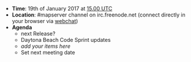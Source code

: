 * **Time**: 19th of January 2017 at [15.00 UTC](http://www.timeanddate.com/worldclock/fixedtime.html?year=2017&month=01&day=19&hour=15&min=0&sec=0%2016.00UTC)
* **Location**: #mapserver channel on irc.freenode.net (connect directly in your browser via [webchat](https://webchat.freenode.net/?channels=mapserver))
* **Agenda**
    * next Release?
    * Daytona Beach Code Sprint updates
    * *add your items here*
    * Set next meeting date